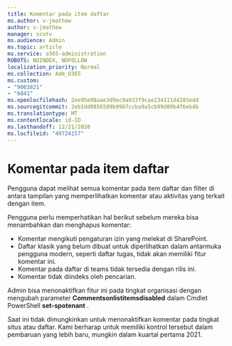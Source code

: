 ```yaml
---
title: Komentar pada item daftar
ms.author: v-jmathew
author: v-jmathew
manager: scotv
ms.audience: Admin
ms.topic: article
ms.service: o365-administration
ROBOTS: NOINDEX, NOFOLLOW
localization_priority: Normal
ms.collection: Adm_O365
ms.custom:
- "9003821"
- "6841"
ms.openlocfilehash: 2ee95e98aae3d9ec9a933f9cae234111d4285edd
ms.sourcegitcommit: 2eb1dd0856509b9907ccba9a5cb99d09b4f6eb4b
ms.translationtype: MT
ms.contentlocale: id-ID
ms.lasthandoff: 12/21/2020
ms.locfileid: "49724157"
---
```

# <a name="comments-on-list-items"></a>Komentar pada item daftar

Pengguna dapat melihat semua komentar pada item daftar dan filter di antara tampilan yang memperlihatkan komentar atau aktivitas yang terkait dengan item.

Pengguna perlu memperhatikan hal berikut sebelum mereka bisa menambahkan dan menghapus komentar:

- Komentar mengikuti pengaturan izin yang melekat di SharePoint.
- Daftar klasik yang belum dibuat untuk diperlihatkan dalam antarmuka pengguna modern, seperti daftar tugas, tidak akan memiliki fitur komentar ini.
- Komentar pada daftar di teams tidak tersedia dengan rilis ini.
- Komentar tidak diindeks oleh pencarian.

Admin bisa menonaktifkan fitur ini pada tingkat organisasi dengan mengubah parameter **Commentsonlistitemsdisabled** dalam Cmdlet PowerShell **set-spotenant** .

Saat ini tidak dimungkinkan untuk menonaktifkan komentar pada tingkat situs atau daftar. Kami berharap untuk memiliki kontrol tersebut dalam pembaruan yang lebih baru, mungkin dalam kuartal pertama 2021.

